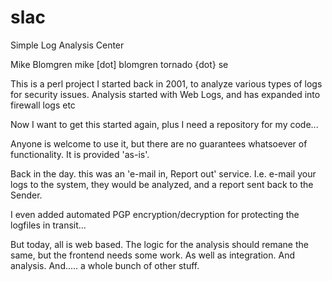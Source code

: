 # slac
Simple Log Analysis Center

Mike Blomgren
mike [dot] blomgren <at> tornado {dot} se

This is a perl project I started back in 2001, to analyze various types of logs for security issues. Analysis started with Web Logs, and has expanded into firewall logs etc

Now I want to get this started again, plus I need a repository for my code...

Anyone is welcome to use it, but there are no guarantees whatsoever of functionality. It is provided 'as-is'.

Back in the day. this was an 'e-mail in, Report out' service. I.e. e-mail your logs to the system, they would be analyzed, and a report sent back to the Sender. 

I even added automated PGP encryption/decryption for protecting the logfiles in transit...

But today, all is web based. The logic for the analysis should remane the same, but the frontend needs some work. As well as integration. And analysis. And..... a whole bunch of other stuff. 


